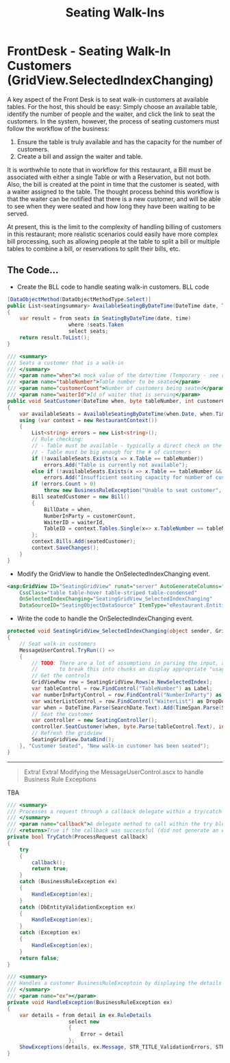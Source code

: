 ﻿---
title: Seating Walk-Ins
---
# FrontDesk - Seating Walk-In Customers (GridView.SelectedIndexChanging)

A key aspect of the Front Desk is to seat walk-in customers at available tables. For the host, this should be easy: Simply choose an available table, identify the number of people and the waiter, and click the link to seat the customers. In the system, however, the process of seating customers must follow the workflow of the business:

1. Ensure the table is truly available and has the capacity for the number of customers.
2. Create a bill and assign the waiter and table.

It is worthwhile to note that in workflow for this restaurant, a Bill must be associated with either a single Table or with a Reservation, but not both. Also, the bill is created at the point in time that the customer is seated, with a waiter assigned to the table. The thought process behind this workflow is that the waiter can be notified that there is a new customer, and will be able to see when they were seated and how long they have been waiting to be served.

At present, this is the limit to the complexity of handling billing of customers in this restaurant; more realistic scenarios could easily have more complex bill processing, such as allowing people at the table to split a bill or multiple tables to combine a bill, or reservations to split their bills, etc.

## The Code…

- Create the BLL code to handle seating walk-in customers. BLL code

```csharp
[DataObjectMethod(DataObjectMethodType.Select)]
public List<seatingsummary> AvailableSeatingByDateTime(DateTime date, TimeSpan time)
{
    var result = from seats in SeatingByDateTime(date, time)
                    where !seats.Taken
                    select seats;
    return result.ToList();
}
```

```csharp
/// <summary>
/// Seats a customer that is a walk-in
/// </summary>
/// <param name="when">A mock value of the date/time (Temporary - see remarks)</param>
/// <param name="tableNumber">Table number to be seated</param>
/// <param name="customerCount">Number of customers being seated</param>
/// <param name="waiterId">Id of waiter that is serving</param>
public void SeatCustomer(DateTime when, byte tableNumber, int customerCount, int waiterId)
{
    var availableSeats = AvailableSeatingByDateTime(when.Date, when.TimeOfDay);
    using (var context = new RestaurantContext())
    {
        List<string> errors = new List<string>();
        // Rule checking:
        // - Table must be available - typically a direct check on the table, but proxied based on the mocked time here
        // - Table must be big enough for the # of customers
        if (!availableSeats.Exists(x => x.Table == tableNumber))
            errors.Add("Table is currently not available");
        else if (!availableSeats.Exists(x => x.Table == tableNumber && x.Seating >= customerCount))
            errors.Add("Insufficient seating capacity for number of customers.");
        if (errors.Count > 0)
            throw new BusinessRuleException("Unable to seat customer", errors);
        Bill seatedCustomer = new Bill()
        {
            BillDate = when,
            NumberInParty = customerCount,
            WaiterID = waiterId,
            TableID = context.Tables.Single(x=> x.TableNumber == tableNumber).TableID
        };
        context.Bills.Add(seatedCustomer);
        context.SaveChanges();
    }
}

```

- Modify the GridView to handle the OnSelectedIndexChanging event.

```xml
<asp:GridView ID="SeatingGridView" runat="server" AutoGenerateColumns="False"
    CssClass="table table-hover table-striped table-condensed"
    OnSelectedIndexChanging="SeatingGridView_SelectedIndexChanging"
    DataSourceID="SeatingObjectDataSource" ItemType="eRestaurant.Entities.DTOs.SeatingSummary">
```

- Write the code to handle the OnSelectedIndexChanging event.

```csharp
protected void SeatingGridView_SelectedIndexChanging(object sender, GridViewSelectEventArgs e)
{
    // Seat walk-in customers
    MessageUserControl.TryRun(() =>
    {
        // TODO: There are a lot of assumptions in parsing the input, and it would be better
        //       to break this into chunks an display appropriate "usage" messages to the end-user.
        // Get the controls
        GridViewRow row = SeatingGridView.Rows[e.NewSelectedIndex];
        var tableControl = row.FindControl("TableNumber") as Label;
        var numberInPartyControl = row.FindControl("NumberInParty") as TextBox;
        var waiterListControl = row.FindControl("WaiterList") as DropDownList;
        var when = DateTime.Parse(SearchDate.Text).Add(TimeSpan.Parse(SearchTime.Text));
        // Seat the customer
        var controller = new SeatingController();
        controller.SeatCustomer(when, byte.Parse(tableControl.Text), int.Parse(numberInPartyControl.Text), int.Parse(waiterListControl.SelectedValue));
        // Refresh the gridview
        SeatingGridView.DataBind();
    }, "Customer Seated", "New walk-in customer has been seated");
}
```

----

> Extra! Extra! Modifying the MessageUserControl.ascx to handle Business Rule Exceptions

TBA

```csharp
/// <summary>
/// Processes a request through a callback delegate within a try/catch block. Distinguished Entity Framework exceptions from general exceptions.
/// </summary>
/// <param name="callback">A delegate method to call within the try block</param>
/// <returns>True if the callback was successful (did not generate an exception); false otherwise</returns>
private bool TryCatch(ProcessRequest callback)
{
    try
    {
        callback();
        return true;
    }
    catch (BusinessRuleException ex)
    {
        HandleException(ex);
    }
    catch (DbEntityValidationException ex)
    {
        HandleException(ex);
    }
    catch (Exception ex)
    {
        HandleException(ex);
    }
    return false;
}
```

```csharp
/// <summary>
/// Handles a customer BusinessRuleExceptoin by displaying the details and the general error.
/// </summary>
/// <param name="ex"></param>
private void HandleException(BusinessRuleException ex)
{
    var details = from detail in ex.RuleDetails
                    select new
                    {
                        Error = detail
                    };
    ShowExceptions(details, ex.Message, STR_TITLE_ValidationErrors, STR_TITLE_ICON_warning, STR_PANEL_danger);
}
```
